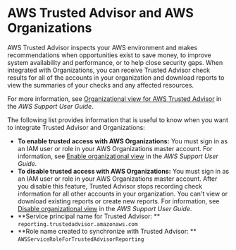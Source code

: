 # AWS Trusted Advisor and AWS Organizations<a name="services-that-can-integrate-ta"></a>

AWS Trusted Advisor inspects your AWS environment and makes recommendations when opportunities exist to save money, to improve system availability and performance, or to help close security gaps\. When integrated with Organizations, you can receive Trusted Advisor check results for all of the accounts in your organization and download reports to view the summaries of your checks and any affected resources\.

For more information, see [Organizational view for AWS Trusted Advisor](https://docs.aws.amazon.com/awssupport/latest/user/organizational-view.html) in the *AWS Support User Guide*\.

The following list provides information that is useful to know when you want to integrate Trusted Advisor and Organizations:
+ **To enable trusted access with AWS Organizations:** You must sign in as an IAM user or role in your AWS Organizations master account\. For information, see [Enable organizational view](https://docs.aws.amazon.com/awssupport/latest/user/organizational-view.html#enable-organizational-view) in the *AWS Support User Guide*\.
+ **To disable trusted access with AWS Organizations:** You must sign in as an IAM user or role in your AWS Organizations master account\. After you disable this feature, Trusted Advisor stops recording check information for all other accounts in your organization\. You can't view or download existing reports or create new reports\. For information, see [Disable organizational view](https://docs.aws.amazon.com/awssupport/latest/user/organizational-view.html#disable-organizational-view) in the *AWS Support User Guide*\.
+ **Service principal name for Trusted Advisor: ** `reporting.trustedadvisor.amazonaws.com`
+ **Role name created to synchronize with Trusted Advisor: ** `AWSServiceRoleForTrustedAdvisorReporting`